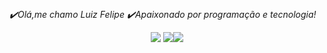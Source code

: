 ##
<i>
✔️Olá,me chamo Luiz Felipe
✔️Apaixonado por programação e tecnologia!
<div align="center">
  </i>
  <div> 
  
  <a href="https://www.instagram.com/luizfelipedasilvacherubinu/" target="_blank"><img src="https://img.shields.io/badge/-Instagram-%23E4405F?style=for-the-badge&logo=instagram&logoColor=white" target="_blank"></a>
  <a href = "https://mail.google.com/mail/u/0/#inbox"><img src="https://img.shields.io/badge/-Gmail-%23333?style=for-the-badge&logo=gmail&logoColor=white" target="_blank"></a><a href="https://www.linkedin.com/feed/?trk=seo-authwall-base_google-one-tap-submit" target="_blank"><img src="https://img.shields.io/badge/-LinkedIn-%230077B5?style=for-the-badge&logo=linkedin&logoColor=white" target="_blank"></a> 
</div>
